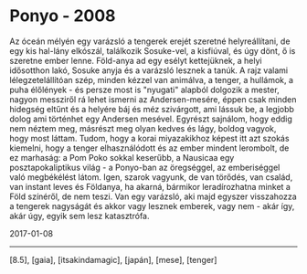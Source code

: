 # Ponyo - 2008

Az óceán mélyén egy varázsló a tengerek erejét szeretné helyreállítani, de egy kis hal-lány elkószál, találkozik Sosuke-vel, a kisfiúval, és úgy dönt, ő is szeretne ember lenne. Föld-anya ad egy esélyt kettejüknek, a helyi idősotthon lakó, Sosuke anyja és a varázsló lesznek a tanúk. A rajz valami lélegzetelállítóan szép, minden kézzel van animálva, a tenger, a hullámok, a puha élőlények - és persze most is "nyugati" alapból dolgozik a mester, nagyon messziről rá lehet ismerni az Andersen-mesére, éppen csak minden hidegség eltűnt és a helyére báj és méz szivárgott, ami lássuk be, a legjobb dolog ami történhet egy Andersen mesével. Egyrészt sajnálom, hogy eddig nem néztem meg, másrészt meg olyan kedves és lágy, boldog vagyok, hogy most láttam. Tudom, hogy a korai miyazakikhoz képest itt azt szokás kiemelni, hogy a tenger elhasználódott és az ember mindent lerombolt, de ez marhaság: a Pom Poko sokkal keserűbb, a Nausicaa egy posztapokaliptikus világ - a Ponyo-ban az öregséggel, az emberiséggel való megbékélést látom. Igen, szarok vagyunk, de van törődés, van család, van instant leves és Földanya, ha akarná, bármikor leradírozhatna minket a Föld színéről, de nem teszi. Van egy varázsló, aki majd egyszer visszahozza a tengerek nagyságát és akkor vagy lesznek emberek, vagy nem - akár így, akár úgy, egyik sem lesz katasztrófa.

2017-01-08 

----

[8.5], [gaia], [itsakindamagic], [japán], [mese], [tenger]